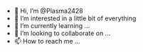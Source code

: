 - 👋 Hi, I’m @Plasma2428
- 👀 I’m interested in a little bit of everything
- 🌱 I’m currently learning ...
- 💞️ I’m looking to collaborate on ...
- 📫 How to reach me ...

<!---
Plasma2428/Plasma2428 is a ✨ special ✨ repository because its `README.md` (this file) appears on your GitHub profile.
You can click the Preview link to take a look at your changes.
--->
